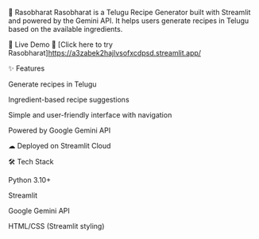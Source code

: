 🌾 Rasobharat
Rasobharat is a Telugu Recipe Generator built with Streamlit and powered by the Gemini API.
It helps users generate recipes in Telugu based on the available ingredients.

🚀 Live Demo
🔗 [Click here to try Rasobharat]https://a3zabek2hajlvsofxcdpsd.streamlit.app/

✨ Features
 
 Generate recipes in Telugu
 
 Ingredient-based recipe suggestions
 
 Simple and user-friendly interface with navigation
 
 Powered by Google Gemini API

☁ Deployed on Streamlit Cloud

🛠 Tech Stack

Python 3.10+

Streamlit

Google Gemini API

HTML/CSS (Streamlit styling)




